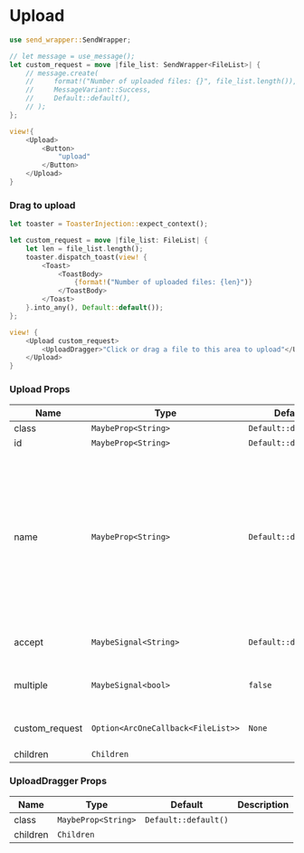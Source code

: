 # Upload

```rust demo
use send_wrapper::SendWrapper;

// let message = use_message();
let custom_request = move |file_list: SendWrapper<FileList>| {
    // message.create(
    //     format!("Number of uploaded files: {}", file_list.length()),
    //     MessageVariant::Success,
    //     Default::default(),
    // );
};

view!{
    <Upload>
        <Button>
            "upload"
        </Button>
    </Upload>
}
```

### Drag to upload

```rust demo
let toaster = ToasterInjection::expect_context();

let custom_request = move |file_list: FileList| {
    let len = file_list.length();
    toaster.dispatch_toast(view! {
        <Toast>
            <ToastBody>
                {format!("Number of uploaded files: {len}")}
            </ToastBody>
        </Toast>
    }.into_any(), Default::default());
};

view! {
    <Upload custom_request>
        <UploadDragger>"Click or drag a file to this area to upload"</UploadDragger>
    </Upload>
}
```

### Upload Props

| Name | Type | Default | Description |
| --- | --- | --- | --- |
| class | `MaybeProp<String>` | `Default::default()` |  |
| id | `MaybeProp<String>` | `Default::default()` |  |
| name | `MaybeProp<String>` | `Default::default()` | A string specifying a name for the input control. This name is submitted along with the control's value when the form data is submitted. |
| accept | `MaybeSignal<String>` | `Default::default()` | The accept type of upload. |
| multiple | `MaybeSignal<bool>` | `false` | Allow multiple files to be selected. |
| custom_request | `Option<ArcOneCallback<FileList>>` | `None` | Customize upload request. |
| children | `Children` |  |  |

### UploadDragger Props

| Name     | Type                | Default              | Description |
| -------- | ------------------- | -------------------- | ----------- |
| class    | `MaybeProp<String>` | `Default::default()` |             |
| children | `Children`          |                      |             |
